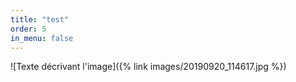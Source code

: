 ```yaml
---
title: "test"
order: 5
in_menu: false
---
```

![Texte décrivant l'image]({% link images/20190920_114617.jpg %}) 